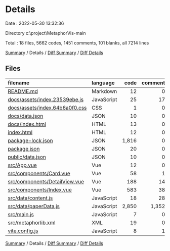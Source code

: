 # Details

Date : 2022-05-30 13:32:36

Directory c:\project\MetaphorVis-main

Total : 18 files,  5662 codes, 1451 comments, 101 blanks, all 7214 lines

[Summary](results.md) / Details / [Diff Summary](diff.md) / [Diff Details](diff-details.md)

## Files
| filename | language | code | comment | blank | total |
| :--- | :--- | ---: | ---: | ---: | ---: |
| [README.md](/README.md) | Markdown | 12 | 0 | 10 | 22 |
| [docs/assets/index.23539ebe.js](/docs/assets/index.23539ebe.js) | JavaScript | 25 | 17 | 1 | 43 |
| [docs/assets/index.64b6a0f0.css](/docs/assets/index.64b6a0f0.css) | CSS | 1 | 0 | 1 | 2 |
| [docs/data.json](/docs/data.json) | JSON | 10 | 0 | 1 | 11 |
| [docs/index.html](/docs/index.html) | HTML | 13 | 0 | 5 | 18 |
| [index.html](/index.html) | HTML | 12 | 0 | 4 | 16 |
| [package-lock.json](/package-lock.json) | JSON | 1,816 | 0 | 1 | 1,817 |
| [package.json](/package.json) | JSON | 20 | 0 | 1 | 21 |
| [public/data.json](/public/data.json) | JSON | 10 | 0 | 1 | 11 |
| [src/App.vue](/src/App.vue) | Vue | 12 | 0 | 3 | 15 |
| [src/components/Card.vue](/src/components/Card.vue) | Vue | 58 | 1 | 9 | 68 |
| [src/components/DetailView.vue](/src/components/DetailView.vue) | Vue | 188 | 14 | 15 | 217 |
| [src/components/Index.vue](/src/components/Index.vue) | Vue | 583 | 38 | 37 | 658 |
| [src/data/content.js](/src/data/content.js) | JavaScript | 18 | 28 | 2 | 48 |
| [src/data/paperData.js](/src/data/paperData.js) | JavaScript | 2,850 | 1,352 | 2 | 4,204 |
| [src/main.js](/src/main.js) | JavaScript | 7 | 0 | 2 | 9 |
| [src/metaphorlib.xml](/src/metaphorlib.xml) | XML | 19 | 0 | 4 | 23 |
| [vite.config.js](/vite.config.js) | JavaScript | 8 | 1 | 2 | 11 |

[Summary](results.md) / Details / [Diff Summary](diff.md) / [Diff Details](diff-details.md)